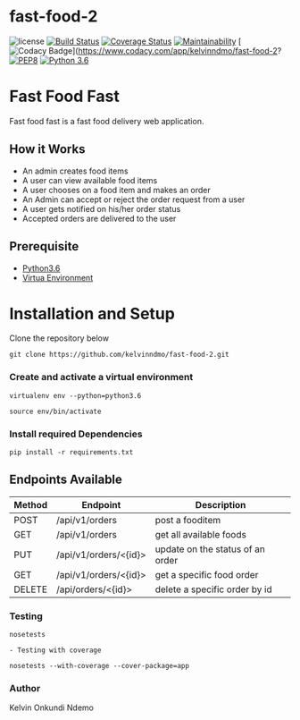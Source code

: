 # fast-food-2
![license](https://img.shields.io/github/license/mashape/apistatus.svg)
[![Build Status](https://travis-ci.org/kelvinndmo/fast-food-2.svg?branch=develop)](https://travis-ci.org/kelvinndmo/fast-food-2)
[![Coverage Status](https://coveralls.io/repos/github/kelvinndmo/fast-food-2/badge.svg?branch=develop)](https://coveralls.io/github/kelvinndmo/fast-food-2?branch=develop)
[![Maintainability](https://api.codeclimate.com/v1/badges/a236552c6eda78af4c69/maintainability)](https://codeclimate.com/github/kelvinndmo/fast-food-2/maintainability)
[![Codacy Badge](https://api.codacy.com/project/badge/Grade/9808cd8c1dfd4695a43de932c7af6e45)](https://www.codacy.com/app/kelvinndmo/fast-food-2?
[![PEP8](https://img.shields.io/badge/code%20style-pep8-orange.svg)](https://www.python.org/dev/peps/pep-0008/)
[![Python 3.6](https://img.shields.io/badge/python-3.6-blue.svg)](https://www.python.org/downloads/release/python-360/)

# Fast Food Fast

Fast food fast is a fast food delivery web application.

## How it Works

- An admin creates food items
- A user can view available food items 
- A user chooses on a food item and makes an order
- An Admin can accept or reject the order request from a user
- A user gets notified on his/her order status
- Accepted orders are delivered to the user

## Prerequisite

- [Python3.6](https://www.python.org/downloads/release/python-365/)
- [Virtua Environment](https://virtualenv.pypa.io/en/stable/installation/)

# Installation and Setup

Clone the repository below

```
git clone https://github.com/kelvinndmo/fast-food-2.git
```

### Create and activate a virtual environment

    virtualenv env --python=python3.6

    source env/bin/activate

### Install required Dependencies

    pip install -r requirements.txt



## Endpoints Available

| Method | Endpoint                        | Description                           |
| ------ | ------------------------------- | ------------------------------------- |
| POST   | /api/v1/orders                  | post a fooditem                       |
| GET    | /api/v1/orders                  | get all available foods               |
| PUT    | /api/v1/orders/<{id}>           | update on the status of an order      |
| GET    | /api/v1/orders/<{id}>           | get a specific food order             |
| DELETE | /api/orders/<{id}>              | delete a specific order by id         | 


### Testing

    nosetests

    - Testing with coverage

    nosetests --with-coverage --cover-package=app

### Author

Kelvin Onkundi Ndemo